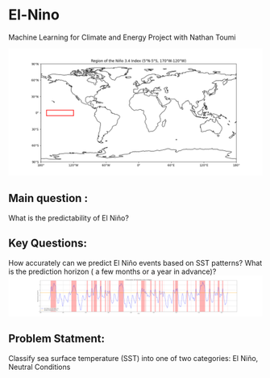 # El-Nino
Machine Learning for Climate and Energy Project with Nathan Toumi

![El Nino Region](images/El_Nino_Index_3.4.png)

## Main question : 
What is the predictability of El Niño?

## Key Questions:
How accurately can we predict El Niño events based on SST patterns?
What is the prediction horizon ( a few months or a year in advance)?
![El Nino Region](images/Temperatures_anomalies.png)
## Problem Statment: 
Classify sea surface temperature (SST) into one of two categories: El Niño, Neutral Conditions

